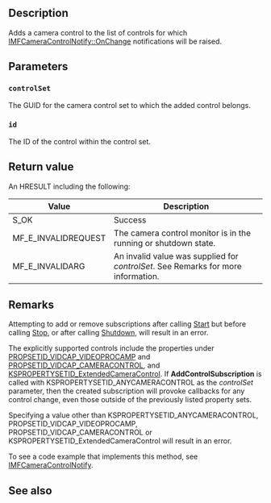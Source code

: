 ## Description

Adds a camera control to the list of controls for which [IMFCameraControlNotify::OnChange](https://learn.microsoft.com/windows/win32/api/mfidl/nf-mfidl-imfcameracontrolnotify-onchange) notifications will be raised.

## Parameters

### `controlSet`

The GUID for the camera control set to which the added control belongs.

### `id`

The ID of the control within the control set.

## Return value

An HRESULT including the following:

| Value | Description |
|-------|-------------|
| S_OK | Success |
| MF_E_INVALIDREQUEST | The camera control monitor is in the running or shutdown state. |
| MF_E_INVALIDARG | An invalid value was supplied for *controlSet*. See Remarks for more information. |

## Remarks

Attempting to add or remove subscriptions after calling [Start](https://learn.microsoft.com/windows/win32/api/mfidl/nf-mfidl-imfcameracontrolmonitor-start) but before calling [Stop](https://learn.microsoft.com/windows/win32/api/mfidl/nf-mfidl-imfcameracontrolmonitor-stop), or after calling [Shutdown](https://learn.microsoft.com/windows/win32/api/mfidl/nf-mfidl-imfcameracontrolmonitor-shutdown), will result in an error.

The explicitly supported controls include the properties under [PROPSETID_VIDCAP_VIDEOPROCAMP](https://learn.microsoft.com/windows-hardware/drivers/stream/propsetid-vidcap-videoprocamp) and [PROPSETID_VIDCAP_CAMERACONTROL](https://learn.microsoft.com/windows-hardware/drivers/stream/propsetid-vidcap-videoprocamp), and [KSPROPERTYSETID_ExtendedCameraControl](https://learn.microsoft.com/windows-hardware/drivers/stream/kspropertysetid-extendedcameracontrol). If **AddControlSubscription** is called with KSPROPERTYSETID_ANYCAMERACONTROL as the *controlSet* parameter, then the created subscription will provoke callbacks for any control change, even those outside of the previously listed property sets.

Specifying a value other than KSPROPERTYSETID_ANYCAMERACONTROL, PROPSETID_VIDCAP_VIDEOPROCAMP,
PROPSETID_VIDCAP_CAMERACONTROL or KSPROPERTYSETID_ExtendedCameraControl will result in an error.

To see a code example that implements this method, see [IMFCameraControlNotify](https://learn.microsoft.com/windows/win32/api/mfidl/nn-mfidl-imfcameracontrolnotify).

## See also